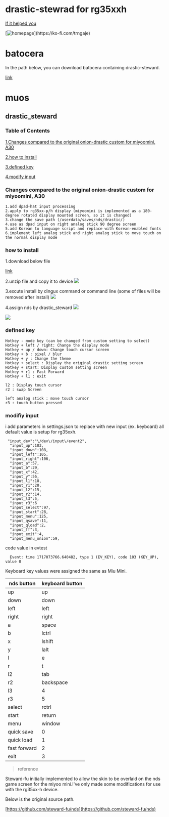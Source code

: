 # drastic-stewrad for rg35xxh



[If it helped you](https://ko-fi.com/trngaje)

[![homepage](https://storage.ko-fi.com/cdn/brandasset/kofi_s_tag_white.png?)](https://ko-fi.com/trngaje)

# batocera

In the path below, you can download batocera containing drastic-steward.

[link](https://github.com/trngaje/rg35xxh_binary/releases/tag/240601)

# muos

## drastic_steward

### Table of Contents
[1.Changes compared to the original onion-drastic custom for miyoomini, A30](#Changes-compared-to-the-original-onion-drastic-custom-for-miyoomini,-A30)

[2.how to install](#how-to-install)

[3.defined key](#defined-key)

[4.modify input](#modifiy-input)

### Changes compared to the original onion-drastic custom for miyoomini, A30

    1.add dpad-hat input processing
    2.apply to rg35xx-p/h display (miyoomini is implemented as a 180-degree rotated display mounted screen, so it is changed)
    3.change the save path (/userdata/saves/nds/drastic/)
    4.use as dpad input on right analog stick 90 degree screen
    5.add Korean to language script and replace with Korean-enabled fonts
    6.implement left analog stick and right analog stick to move touch on the normal display mode

### how to install

1.download below file

[link](https://github.com/trngaje/rg35xxh_binary/releases/download/240601/install.tar.gz)

2.unzip file and copy it to device
![](images/files.png)

3.excute install by dingux command or command line
(some of files will be removed after install)
![](images/install2.png)

4.assign nds by drastic_steward
![](images/assign1.png)

![](images/assign2.png)

### defined key

    Hotkey - mode key (can be changed from custom setting to select)
    Hotkey + left / right: Change the display mode
    Hotkey + up / down: Change touch cursor screen
    Hotkey + b : pixel / blur
    Hotkey + y : Change the theme
    Hotkey + select : Display the original drastic setting screen
    Hotkey + start: Display custom setting screen
    Hotkey + r1 : Fast Forward
    Hotkey + l1 : exit
    
    l2 : Display touch cursor
    r2 : swap Screen

    left analog stick : move touch cursor
    r3 : touch button pressed

### modifiy input

i add parameters in settings.json to replace with new input (ex. keyboard)
all default value is setup for rg35xxh.

     "input_dev":"\/dev\/input\/event2",
      "input_up":103,
      "input_down":108,
      "input_left":105,
      "input_right":106,
      "input_a":57,
      "input_b":29,
      "input_x":42,
      "input_y":56,
      "input_l1":18,
      "input_r1":20,
      "input_l2":15,
      "input_r2":14,
      "input_l3":5,
      "input_r3":6    
      "input_select":97,
      "input_start":28,
      "input_menu":125,
      "input_qsave":11,
      "input_qload":2,
      "input_ff":3,
      "input_exit":4,
      "input_menu_onion":59,


code value in evtest

      Event: time 1717073766.640482, type 1 (EV_KEY), code 103 (KEY_UP), value 0

Keyboard key values were assigned the same as Miu Mini.

nds button | keyboard button
------ | ---------------------
up | up
down | down
left | left
right | right
a | space
b | lctrl
x | lshift
y | lalt
l | e
r | t
l2 | tab
r2 | backspace
l3 | 4
r3 | 5
select | rctrl
start | return
menu | window
quick save | 0
quick load | 1
fast forward | 2
exit | 3



> reference

Steward-fu initially implemented to allow the skin to be overlaid on the nds game screen for the miyoo mini.I've only made some modifications for use with the rg35xx-h device.

Below is the original source path.

[https://github.com/steward-fu/nds](https://github.com/steward-fu/nds)
